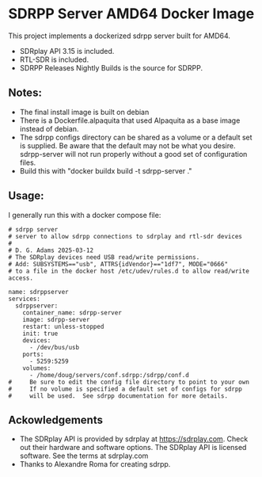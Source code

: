 # SDRPP Server AMD64 Docker Image
This project implements a dockerized sdrpp server built for AMD64.
- SDRplay API 3.15 is included.
- RTL-SDR is included.
- SDRPP Releases Nightly Builds is the source for SDRPP.
## Notes:
- The final install image is built on debian
 - There is a Dockerfile.alpaquita that used Alpaquita as a base image instead of debian.
- The sdrpp configs directory can be shared as a volume or a default set is supplied.
Be aware that the default may not be what you desire.  sdrpp-server will not run properly
without a good set of configuration files.
- Build this with "docker buildx build -t sdrpp-server ."
## Usage:
I generally run this with a docker compose file:
```
# sdrpp server
# server to allow sdrpp connections to sdrplay and rtl-sdr devices
#
# D. G. Adams 2025-03-12
# The SDRplay devices need USB read/write permissions.
# Add: SUBSYSTEMS=="usb", ATTRS{idVendor}=="1df7", MODE="0666"
# to a file in the docker host /etc/udev/rules.d to allow read/write access.

name: sdrppserver
services:
  sdrppserver:
    container_name: sdrpp-server
    image: sdrpp-server
    restart: unless-stopped
    init: true
    devices:
      - /dev/bus/usb
    ports:
      - 5259:5259
    volumes:
      - /home/doug/servers/conf.sdrpp:/sdrpp/conf.d
#     Be sure to edit the config file directory to point to your own
#     If no volume is specified a default set of configs for sdrpp
#     will be used.  See sdrpp documentation for more details.
```
## Ackowledgements
- The SDRplay API is provided by sdrplay at https://sdrplay.com.
Check out their hardware and software options.
The SDRplay API is licensed software.  See the terms at sdrplay.com
- Thanks to Alexandre Roma for creating sdrpp.
